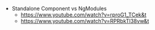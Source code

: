 - Standalone Component vs NgModules
    - https://www.youtube.com/watch?v=rproG1_TCek&t
    - https://www.youtube.com/watch?v=RPRbkTl38vw&t